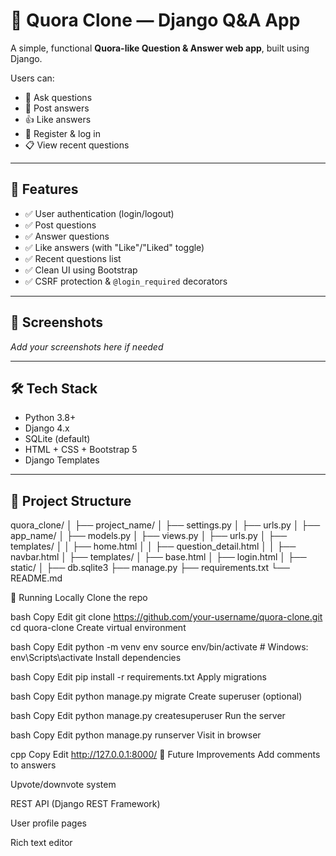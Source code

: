 # 🧠 Quora Clone — Django Q&A App

A simple, functional **Quora-like Question & Answer web app**, built using Django.

Users can:
- 📝 Ask questions
- 💬 Post answers
- 👍 Like answers
- 🔐 Register & log in
- 📋 View recent questions

---

## 🚀 Features

- ✅ User authentication (login/logout)
- ✅ Post questions
- ✅ Answer questions
- ✅ Like answers (with "Like"/"Liked" toggle)
- ✅ Recent questions list
- ✅ Clean UI using Bootstrap
- ✅ CSRF protection & `@login_required` decorators

---

## 📸 Screenshots

_Add your screenshots here if needed_

---

## 🛠️ Tech Stack

- Python 3.8+
- Django 4.x
- SQLite (default)
- HTML + CSS + Bootstrap 5
- Django Templates

---

## 📁 Project Structure

quora_clone/ │ ├── project_name/ │ ├── settings.py │ ├── urls.py │ ├── app_name/ │ ├── models.py │ ├── views.py │ ├── urls.py │ ├── templates/ │ │ ├── home.html │ │ ├── question_detail.html │ │ ├── navbar.html │ ├── templates/ │ ├── base.html │ ├── login.html │ ├── static/ │ ├── db.sqlite3 ├── manage.py ├── requirements.txt └── README.md

🧪 Running Locally
Clone the repo

bash
Copy
Edit
git clone https://github.com/your-username/quora-clone.git
cd quora-clone
Create virtual environment

bash
Copy
Edit
python -m venv env
source env/bin/activate  # Windows: env\Scripts\activate
Install dependencies

bash
Copy
Edit
pip install -r requirements.txt
Apply migrations

bash
Copy
Edit
python manage.py migrate
Create superuser (optional)

bash
Copy
Edit
python manage.py createsuperuser
Run the server

bash
Copy
Edit
python manage.py runserver
Visit in browser

cpp
Copy
Edit
http://127.0.0.1:8000/
📝 Future Improvements
Add comments to answers

Upvote/downvote system

REST API (Django REST Framework)

User profile pages

Rich text editor

